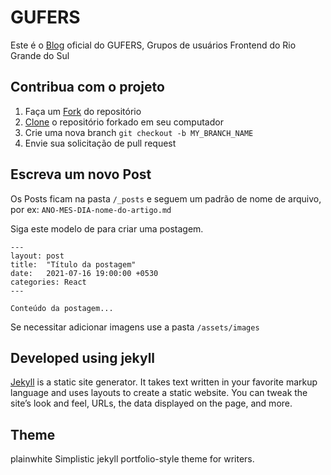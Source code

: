 # GUFERS

Este é o [Blog](https://osgufers.github.io/) oficial do GUFERS, Grupos de usuários Frontend do Rio Grande do Sul

## Contribua com o projeto

1. Faça um [Fork](https://help.github.com/articles/fork-a-repo/) do repositório
2. [Clone](https://help.github.com/articles/cloning-a-repository/) o repositório forkado em seu computador
3. Crie uma nova branch `git checkout -b MY_BRANCH_NAME`
4. Envie sua solicitação de pull request

## Escreva um novo Post

Os Posts ficam na pasta `/_posts` e seguem um padrão de nome de arquivo, por ex: `ANO-MES-DIA-nome-do-artigo.md` 

Siga este modelo de para criar uma postagem.

```
---
layout: post
title:  "Título da postagem"
date:   2021-07-16 19:00:00 +0530
categories: React
---

Conteúdo da postagem...
```

Se necessitar adicionar imagens use a pasta `/assets/images`

## Developed using jekyll

[Jekyll](https://jekyllrb.com/) is a static site generator. It takes text written in your favorite markup language and uses layouts to create a static website. You can tweak the site’s look and feel, URLs, the data displayed on the page, and more.

## Theme
plainwhite
Simplistic jekyll portfolio-style theme for writers.
